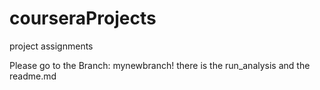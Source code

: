 courseraProjects
================

project assignments

Please go to the Branch: mynewbranch! there is the run_analysis and the readme.md
